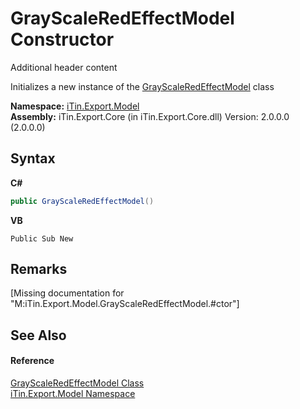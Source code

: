 # GrayScaleRedEffectModel Constructor 
Additional header content 

Initializes a new instance of the <a href="T_iTin_Export_Model_GrayScaleRedEffectModel">GrayScaleRedEffectModel</a> class

**Namespace:**&nbsp;<a href="N_iTin_Export_Model">iTin.Export.Model</a><br />**Assembly:**&nbsp;iTin.Export.Core (in iTin.Export.Core.dll) Version: 2.0.0.0 (2.0.0.0)

## Syntax

**C#**<br />
``` C#
public GrayScaleRedEffectModel()
```

**VB**<br />
``` VB
Public Sub New
```


## Remarks
\[Missing <remarks> documentation for "M:iTin.Export.Model.GrayScaleRedEffectModel.#ctor"\]

## See Also


#### Reference
<a href="T_iTin_Export_Model_GrayScaleRedEffectModel">GrayScaleRedEffectModel Class</a><br /><a href="N_iTin_Export_Model">iTin.Export.Model Namespace</a><br />